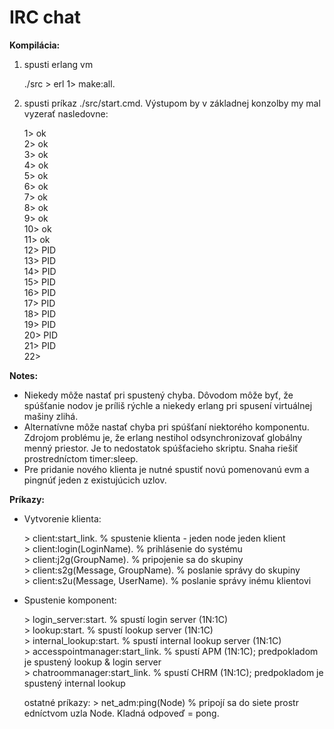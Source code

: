 IRC chat
=======

**Kompilácia:**
1. spusti erlang vm

	./src > erl
	1> make:all\.
	
2. spusti príkaz ./src/start.cmd. Výstupom by v základnej konzolby my mal vyzerať nasledovne:
	
	1> ok   
	2> ok   
	3> ok   
	4> ok   
	5> ok   
	6> ok   
	7> ok   
	8> ok   
	9> ok   
	10> ok   
	11> ok   
	12> PID   
	13> PID   
	14> PID  
	15> PID   
	16> PID   
	17> PID  
	18> PID   
	19> PID      
	20> PID   
	21> PID   
	22>   
	
**Notes:**
* Niekedy môže nastať pri spustený chyba. Dôvodom môže byť, že spúšťanie nodov je príliš rýchle a niekedy erlang pri spusení virtuálnej mašiny zlihá. 
* Alternatívne môže nastať chyba pri spúšťaní niektorého komponentu. Zdrojom problému je, že erlang nestihol odsynchronizovať globálny menný priestor. Je to nedostatok spúšťacieho skriptu. Snaha riešiť prostredníctom timer:sleep\.
* Pre pridanie nového klienta je nutné spustiť novú pomenovanú evm a pingnúť jeden z existujúcich uzlov.

**Príkazy:**   
* Vytvorenie klienta:   
	
	\> client:start_link\. 				% spustenie klienta - jeden node jeden klient   
	\> client:login(LoginName).			% prihlásenie do systému   
	\> client:j2g(GroupName).			% pripojenie sa do skupiny   
	\> client:s2g(Message, GroupName).	% poslanie správy do skupiny   
	\> client:s2u(Message, UserName).	% poslanie správy inému klientovi   

* Spustenie komponent:   
	
	\> login_server:start\.				% spustí login server (1N:1C)   
	\> lookup:start\.					% spustí lookup server (1N:1C)   
	\> internal_lookup:start\.			% spustí internal lookup server (1N:1C)   
	\> accesspointmanager:start_link\.	% spustí APM (1N:1C); predpokladom je    spustený lookup & login server   
	\> chatroommanager:start_link\.		% spustí CHRM (1N:1C); predpokladom je    spustený internal lookup   
	
  ostatné príkazy:
	\> net_adm:ping(Node)				% pripojí sa do siete prostr   edníctvom uzla Node. Kladná odpoveď = pong.